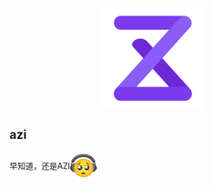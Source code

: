<p align="center">
  <img src="./site/asset/logo.svg" alt="azi logo" width="180">
</p>

## azi

<p style="display: flex; align-items: center;">
  <span>早知道，还是AZI</span>
  <img src="./site/asset/emoji.png" width="48" alt="别走好吗" >
</p>


